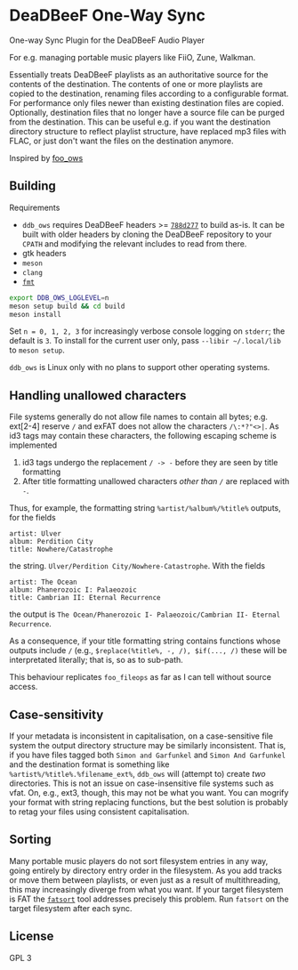 # DeaDBeeF One-Way Sync
One-way Sync Plugin for the DeaDBeeF Audio Player

For e.g. managing portable music players like FiiO, Zune, Walkman.

Essentially treats DeaDBeeF playlists as an authoritative source for the contents of the destination.
The contents of one or more playlists are copied to the destination, renaming files according to a configurable format.
For performance only files newer than existing destination files are copied.
Optionally, destination files that no longer have a source file can be purged from the destination.
This can be useful e.g. if you want the destination directory structure to reflect playlist structure, have replaced mp3 files with FLAC, or just don't want the files on the destination anymore.

Inspired by [foo_ows](https://wiki.hydrogenaud.io/index.php?title=Foobar2000:Components/One_Way_Sync_(foo_ows))

## Building

Requirements
- `ddb_ows` requires DeaDBeeF headers >= [`788d277`](https://github.com/DeaDBeeF-Player/deadbeef/commit/788d277ac08ecaed5b8a215b0e7146d7630c71df) to build as-is.
It can be built with older headers by cloning the DeaDBeeF repository to your `CPATH` and modifying the relevant includes to read from there.
- gtk headers
- `meson`
- `clang`
- [`fmt`](https://github.com/fmtlib/fmt)

```sh
export DDB_OWS_LOGLEVEL=n
meson setup build && cd build
meson install
```
Set `n = 0, 1, 2, 3` for increasingly verbose console logging on `stderr`;
the default is `3`.
To install for the current user only, pass `--libir ~/.local/lib` to `meson setup`.

`ddb_ows` is Linux only with no plans to support other operating systems.

## Handling unallowed characters

File systems generally do not allow file names to contain all bytes; e.g. ext[2-4] reserve `/` and exFAT does not allow the characters `/\:*?"<>|`.
As id3 tags may contain these characters, the following escaping scheme is implemented

1. id3 tags undergo the replacement `/ -> -` before they are seen by title formatting
2. After title formatting unallowed characters *other than `/`* are replaced with `-`.

Thus, for example, the formatting string `%artist/%album%/%title%` outputs, for the fields
```
artist: Ulver
album: Perdition City
title: Nowhere/Catastrophe
```
the string. `Ulver/Perdition City/Nowhere-Catastrophe`.
With the fields
```
artist: The Ocean
album: Phanerozoic I: Palaeozoic
title: Cambrian II: Eternal Recurrence
```
the output is `The Ocean/Phanerozoic I- Palaeozoic/Cambrian II- Eternal Recurrence`.

As a consequence, if your title formatting string contains functions whose outputs include `/` (e.g., `$replace(%title%, -, /), $if(..., /)` these will be interpretated literally;
that is, so as to sub-path.

This behaviour replicates `foo_fileops` as far as I can tell without source access.

## Case-sensitivity

If your metadata is inconsistent in capitalisation, on a case-sensitive file system the output directory structure may be similarly inconsistent.
That is, if you have files tagged both `Simon and Garfunkel` and `Simon And Garfunkel` and the destination format is something like `%artist%/%title%.%filename_ext%`, `ddb_ows` will (attempt to) create *two* directories.
This is not an issue on case-insensitive file systems such as vfat.
On, e.g., ext3, though, this may not be what you want.
You can mogrify your format with string replacing functions, but the best solution is probably to retag your files using consistent capitalisation.

## Sorting

Many portable music players do not sort filesystem entries in any way, going entirely by directory entry order in the filesystem.
As you add tracks or move them between playlists, or even just as a result of multithreading, this may increasingly diverge from what you want.
If your target filesystem is FAT the [`fatsort`](https://fatsort.sourceforge.io/) tool addresses precisely this problem.
Run `fatsort` on the target filesystem after each sync.

## License

GPL 3
